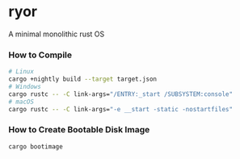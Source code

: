 # ryor
A minimal monolithic rust OS

### How to Compile
```bash
# Linux
cargo +nightly build --target target.json
# Windows
cargo rustc -- -C link-args="/ENTRY:_start /SUBSYSTEM:console"
# macOS
cargo rustc -- -C link-args="-e __start -static -nostartfiles"
```


### How to Create Bootable Disk Image
```bash
cargo bootimage
```
